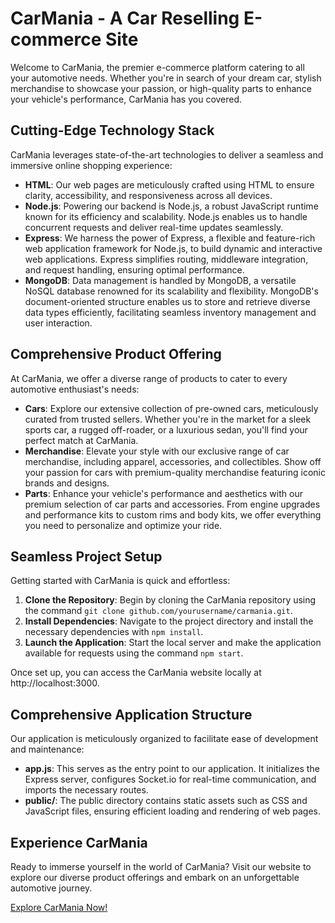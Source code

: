 # CarMania - A Car Reselling E-commerce Site

Welcome to CarMania, the premier e-commerce platform catering to all your automotive needs. Whether you're in search of your dream car, stylish merchandise to showcase your passion, or high-quality parts to enhance your vehicle's performance, CarMania has you covered.

## Cutting-Edge Technology Stack

CarMania leverages state-of-the-art technologies to deliver a seamless and immersive online shopping experience:

- **HTML**: Our web pages are meticulously crafted using HTML to ensure clarity, accessibility, and responsiveness across all devices.
- **Node.js**: Powering our backend is Node.js, a robust JavaScript runtime known for its efficiency and scalability. Node.js enables us to handle concurrent requests and deliver real-time updates seamlessly.
- **Express**: We harness the power of Express, a flexible and feature-rich web application framework for Node.js, to build dynamic and interactive web applications. Express simplifies routing, middleware integration, and request handling, ensuring optimal performance.
- **MongoDB**: Data management is handled by MongoDB, a versatile NoSQL database renowned for its scalability and flexibility. MongoDB's document-oriented structure enables us to store and retrieve diverse data types efficiently, facilitating seamless inventory management and user interaction.

## Comprehensive Product Offering

At CarMania, we offer a diverse range of products to cater to every automotive enthusiast's needs:

- **Cars**: Explore our extensive collection of pre-owned cars, meticulously curated from trusted sellers. Whether you're in the market for a sleek sports car, a rugged off-roader, or a luxurious sedan, you'll find your perfect match at CarMania.
- **Merchandise**: Elevate your style with our exclusive range of car merchandise, including apparel, accessories, and collectibles. Show off your passion for cars with premium-quality merchandise featuring iconic brands and designs.
- **Parts**: Enhance your vehicle's performance and aesthetics with our premium selection of car parts and accessories. From engine upgrades and performance kits to custom rims and body kits, we offer everything you need to personalize and optimize your ride.

## Seamless Project Setup

Getting started with CarMania is quick and effortless:

1. **Clone the Repository**: Begin by cloning the CarMania repository using the command `git clone github.com/yourusername/carmania.git`.
2. **Install Dependencies**: Navigate to the project directory and install the necessary dependencies with `npm install`.
3. **Launch the Application**: Start the local server and make the application available for requests using the command `npm start`.

Once set up, you can access the CarMania website locally at http://localhost:3000.

## Comprehensive Application Structure

Our application is meticulously organized to facilitate ease of development and maintenance:

- **app.js**: This serves as the entry point to our application. It initializes the Express server, configures Socket.io for real-time communication, and imports the necessary routes.
- **public/**: The public directory contains static assets such as CSS and JavaScript files, ensuring efficient loading and rendering of web pages.

## Experience CarMania

Ready to immerse yourself in the world of CarMania? Visit our website to explore our diverse product offerings and embark on an unforgettable automotive journey.

[Explore CarMania Now!](https://carmania.onrender.com)
